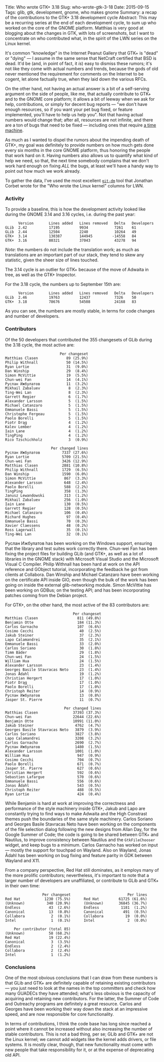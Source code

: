 Title: Who wrote GTK+ 3.18
Slug: who-wrote-gtk-3-18
Date: 2015-09-15
Tags: glib, gtk, development, gnome, who makes gnome
Summary: a recap of the contributions to the GTK+ 3.18 development cycle
Abstract: This may be a recurring series at the end of each development cycle, to sum up who worked on the core of the GNOME platform. Matthias is very good at blogging about the changes in GTK, with lots of screenshots, but I want to concentrate on who contributed what, in the spirit of the LWN series on the Linux kernel.

It's common "knowledge" in the Internet Peanut Gallery that GTK+ is "dead"
or "dying" — I assume in the same sense that NetCraft certified that BSD is
dead. It'd be (and, in point of fact, it *is*) easy to dismiss these rumors;
it's not like they come with actual numbers and trends, because the gods of
old never mentioned the requirement for comments on the Internet to be cogent,
let alone factually true, when they laid down the various RFCs.

On the other hand, not having an actual answer is a bit of a self-serving
argument on the side of people, like me, that actually contribute to GTK+ and
to the GNOME core platform; it allows a bit of leeway when we ask for help,
contributions, or simply for decent bug reports — "we don't have enough
resources, so if you want your pet bug fixed, or feature implemented, you'll
have to help us help you". Not that having actual numbers would change that;
after all, resources are not infinite, and there are a ton of bugs that need
to be fixed — including ones that require [a time machine](https://bugzilla.gnome.org/show_bug.cgi?id=171940).

As much as I wanted to dispel the rumors about the impending death of GTK+,
my goal was definitely to provide numbers on how much gets done every six
months in the core GNOME platform, thus honoring the people that work hard
on it. Having numbers also allows us to quantify what kind of help we need, so
that, the next time somebody complains that we don't work hard enough on fixing
*ALL* the bugs, at least we'll have a handy way to point out how much we work
already.

To gather the data, I've used the most excellent [`git-dm`](http://repo.or.cz/w/git-dm.git) tool that Jonathan
Corbet wrote for the "Who wrote the Linux kernel" columns for LWN.

### Activity

To provide a baseline, this is how the development activity looked like during
the GNOME 3.14 and 3.16 cycles, i.e. during the past year:

          Version       Lines added   Lines removed   Delta   Developers
    GLib  2.42          17195         9934            7261    61
    GLib  2.44          12504         2240            10264   49
    GTK+  3.14          130387        144945         -14558   84
    GTK+  3.16          80321         37043           43278   94

*Note*: the numbers do not include the translation work; as much as
translations are an important part of our stack, they tend to skew any
statistic, given the sheer size of lines touched.

The 3.14 cycle is an outlier for GTK+ because of the move of Adwaita in tree,
as well as the GTK+ Inspector.

For the 3.18 cycle, the numbers up to September 15th are:

          Version       Lines added   Lines removed   Delta   Developers
    GLib  2.46          19763         12437           7326    50
    GTK+  3.18          78676         54508           24168   83

As you can see, the numbers are mostly stable, in terms for code changes and
number of developers.

### Contributors

Of the 50 developers that contributed the 355 changesets of GLib during the
3.18 cycle, the most active are:

                             Per changeset
    Matthias Clasen             89 (25.9%)
    Philip Withnall             50 (14.5%)
    Ryan Lortie                 31  (9.0%)
    Dan Winship                 29  (8.4%)
    Simon McVittie              19  (5.5%)
    Chun-wei Fan                14  (4.1%)
    Руслан Ижбулатов            11  (3.2%)
    Mikhail Zabaluev             8  (2.3%)
    Ting-Wei Lan                 8  (2.3%)
    Garrett Regier               6  (1.7%)
    Alexander Larsson            5  (1.5%)
    Michael Catanzaro            5  (1.5%)
    Emmanuele Bassi              5  (1.5%)
    Christophe Fergeau           5  (1.5%)
    Paolo Borelli                5  (1.5%)
    Piotr Drąg                   4  (1.2%)
    Kalev Lember                 4  (1.2%)
    Iain Lane                    4  (1.2%)
    TingPing                     4  (1.2%)
    Rico Tzschichholz            3  (0.9%)

                         Per changed lines
    Руслан Ижбулатов          7337 (27.6%)
    Ryan Lortie               5709 (21.5%)
    Chun-wei Fan              3426 (12.9%)
    Matthias Clasen           2881 (10.8%)
    Philip Withnall           1729  (6.5%)
    Dan Winship               1590  (6.0%)
    Simon McVittie             867  (3.3%)
    Alexander Larsson          648  (2.4%)
    Paolo Borelli              588  (2.2%)
    TingPing                   358  (1.3%)
    Janusz Lewandowski         313  (1.2%)
    Mikhail Zabaluev           256  (1.0%)
    Iain Lane                  130  (0.5%)
    Garrett Regier             128  (0.5%)
    Michael Catanzaro          106  (0.4%)
    Richard Hughes              97  (0.4%)
    Emmanuele Bassi             70  (0.3%)
    Xavier Claessens            48  (0.2%)
    Ross Lagerwall              35  (0.1%)
    Ting-Wei Lan                32  (0.1%)

Руслан Ижбулатов has been working on the Windows support, ensuring that the
library and test suites work correctly there. Chun-wei Fan has been fixing
the project files for building GLib (and GTK+, as well as a lot of libraries
in the GNOME stack) with Microsoft Visual Studio and the Microsoft Visual C
Compiler. Philip Withnall has been hard at work on the API reference and
GObject tutorial, incorporating the feedback he got from clients at Collabora.
Dan Winship and Michael Catanzaro have been working on the certificate API
inside GIO, even though the bulk of the work has been going on inside the
external glib-networking module. Simon McVittie has been working on GDBus; on
the testing API; and has been incorporating patches coming from the Debian
project.

For GTK+, on the other hand, the most active of the 83 contributors are:

                                   Per changeset
    Matthias Clasen                  811 (49.8%)
    Benjamin Otte                    184 (11.3%)
    Carlos Garnacho                  107  (6.6%)
    Cosimo Cecchi                     40  (2.5%)
    Jakub Steiner                     37  (2.3%)
    Lapo Calamandrei                  35  (2.1%)
    Emmanuele Bassi                   33  (2.0%)
    Carlos Soriano                    30  (1.8%)
    Timm Bäder                        29  (1.8%)
    Chun-wei Fan                      24  (1.5%)
    William Hua                       24  (1.5%)
    Alexander Larsson                 23  (1.4%)
    Georges Basile Stavracas Neto     23  (1.4%)
    Jonas Ådahl                       19  (1.2%)
    Christian Hergert                 17  (1.0%)
    Piotr Drąg                        17  (1.0%)
    Paolo Borelli                     17  (1.0%)
    Christoph Reiter                  14  (0.9%)
    Руслан Ижбулатов                  13  (0.8%)
    Jasper St. Pierre                 11  (0.7%)

                               Per changed lines
    Matthias Clasen                37393 (37.3%)
    Chun-wei Fan                   22644 (22.6%)
    Benjamin Otte                  10991 (11.0%)
    Jakub Steiner                   4762  (4.7%)
    Georges Basile Stavracas Neto   3879  (3.9%)
    Carlos Soriano                  3827  (3.8%)
    Lapo Calamandrei                3208  (3.2%)
    Carlos Garnacho                 2690  (2.7%)
    Руслан Ижбулатов                1480  (1.5%)
    Alexander Larsson               1001  (1.0%)
    William Hua                      947  (0.9%)
    Cosimo Cecchi                    704  (0.7%)
    Paolo Borelli                    671  (0.7%)
    Jasper St. Pierre                627  (0.6%)
    Christian Hergert                592  (0.6%)
    Sebastien Lafargue               570  (0.6%)
    Emmanuele Bassi                  556  (0.6%)
    Jonas Ådahl                      543  (0.5%)
    Christoph Reiter                 488  (0.5%)
    Ryan Lortie                      424  (0.4%)

While Benjamin is hard at work at improving the correctness and performance of
the style machinery inside GTK+, Jakub and Lapo are constantly trying to find
ways to make Adwaita and the High Constrast themes push the boundaries of the
same style machinery. Carlos Soriano and Georges Basile Stavracas Neto have
been working on the components of the file selection dialog following the new
designs from Allan Day, for the Google Summer of Code; the code is going to be
shared between GTK+ and Nautilus, to improve consistency between Nautilus and
the `GtkFileChooser` widget, and keep bugs to a minimum. Carlos Garnacho has
worked on input — mostly the support for touchpad on Wayland. Also on Wayland,
Jonas Ådahl has been working on bug fixing and feature parity in GDK between
Wayland and X11.

From a company perspective, Red Hat still dominates, as it employs many of the
more prolific contributors; nevertheless, it's important to note that a larger
number of developers are unaffiliated, or contribute to GLib and GTK+ in their
own time:

                     Per changeset                          Per lines
    Red Hat           1230 (75.5%)      Red Hat         61725 (61.6%)
    (Unknown)          340 (20.9%)      (Unknown)       36845 (36.7%)
    Endless             43  (2.6%)      Endless          1181  (1.2%)
    Canonical           13  (0.8%)      Canonical         491  (0.5%)
    Collabora            2  (0.1%)      Collabora          19  (0.0%)
    Intel                1  (0.1%)      Intel               2  (0.0%)

        Per contributor (total 85)
    (Unknown)           58 (68.2%)
    Red Hat             19 (22.4%)
    Canonical            3  (3.5%)
    Endless              2  (2.4%)
    Collabora            2  (2.4%)
    Intel                1  (1.2%)

### Conclusions

One of the most obvious conclusions that I can draw from these numbers is that
GLib and GTK+ are definitely capable of retaining existing contributors — you
just need to look at the names in the top committers and check how many GUADECs
they have attended; what's less obvious is the capacity of acquiring and
retaining new contributors. For the latter, the Summer of Code and Outreachy
programs are definitely a great resource. Carlos and Georges have been working
their way down the stack at an impressive speed, and are now responsible for
core functionality.

In terms of contributions, I think the code base has long since reached a point
where it cannot be increased without also increasing the number of stable
contributors. This is not a bad thing, per se; GLib and GTK+ are not the Linux
kernel; we cannot add widgets like the kernel adds drivers, or file systems. It
is mostly clear, though, that new functionality must come with new people that
take responsibility for it, or at the expense of deprecating old API.
